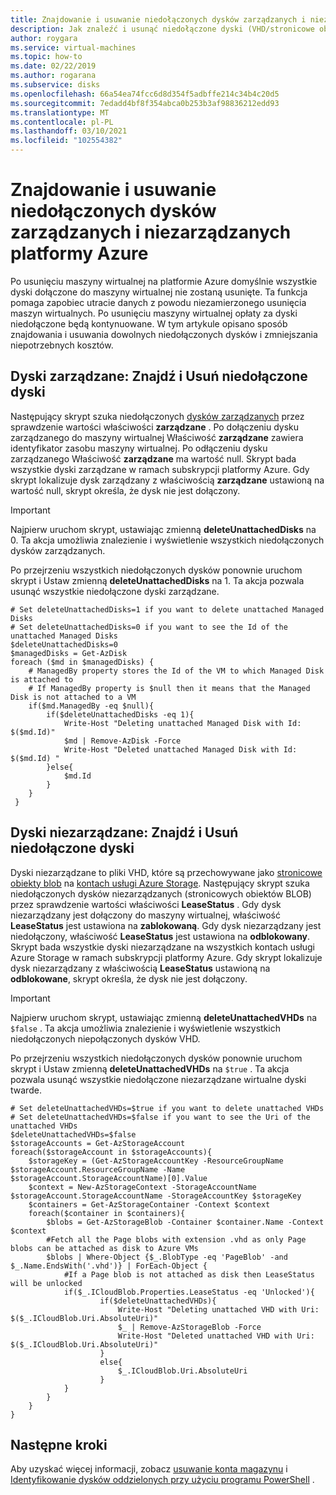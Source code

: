 ```yaml
---
title: Znajdowanie i usuwanie niedołączonych dysków zarządzanych i niezarządzanych platformy Azure
description: Jak znaleźć i usunąć niedołączone dyski (VHD/stronicowe obiekty blob) platformy Azure przy użyciu Azure PowerShell.
author: roygara
ms.service: virtual-machines
ms.topic: how-to
ms.date: 02/22/2019
ms.author: rogarana
ms.subservice: disks
ms.openlocfilehash: 66a54ea74fcc6d8d354f5adbffe214c34b4c20d5
ms.sourcegitcommit: 7edadd4bf8f354abca0b253b3af98836212edd93
ms.translationtype: MT
ms.contentlocale: pl-PL
ms.lasthandoff: 03/10/2021
ms.locfileid: "102554382"
---
```

# <a name="find-and-delete-unattached-azure-managed-and-unmanaged-disks"></a>Znajdowanie i usuwanie niedołączonych dysków zarządzanych i niezarządzanych platformy Azure

Po usunięciu maszyny wirtualnej na platformie Azure domyślnie wszystkie dyski dołączone do maszyny wirtualnej nie zostaną usunięte. Ta funkcja pomaga zapobiec utracie danych z powodu niezamierzonego usunięcia maszyn wirtualnych. Po usunięciu maszyny wirtualnej opłaty za dyski niedołączone będą kontynuowane. W tym artykule opisano sposób znajdowania i usuwania dowolnych niedołączonych dysków i zmniejszania niepotrzebnych kosztów.

## <a name="managed-disks-find-and-delete-unattached-disks"></a>Dyski zarządzane: Znajdź i Usuń niedołączone dyski

Następujący skrypt szuka niedołączonych [dysków zarządzanych](../managed-disks-overview.md) przez sprawdzenie wartości właściwości **zarządzane** . Po dołączeniu dysku zarządzanego do maszyny wirtualnej Właściwość **zarządzane** zawiera identyfikator zasobu maszyny wirtualnej. Po odłączeniu dysku zarządzanego Właściwość **zarządzane** ma wartość null. Skrypt bada wszystkie dyski zarządzane w ramach subskrypcji platformy Azure. Gdy skrypt lokalizuje dysk zarządzany z właściwością **zarządzane** ustawioną na wartość null, skrypt określa, że dysk nie jest dołączony.

>[!IMPORTANT]
>Najpierw uruchom skrypt, ustawiając zmienną **deleteUnattachedDisks** na 0. Ta akcja umożliwia znalezienie i wyświetlenie wszystkich niedołączonych dysków zarządzanych.
>
>Po przejrzeniu wszystkich niedołączonych dysków ponownie uruchom skrypt i Ustaw zmienną **deleteUnattachedDisks** na 1. Ta akcja pozwala usunąć wszystkie niedołączone dyski zarządzane.

```azurepowershell-interactive
# Set deleteUnattachedDisks=1 if you want to delete unattached Managed Disks
# Set deleteUnattachedDisks=0 if you want to see the Id of the unattached Managed Disks
$deleteUnattachedDisks=0
$managedDisks = Get-AzDisk
foreach ($md in $managedDisks) {
    # ManagedBy property stores the Id of the VM to which Managed Disk is attached to
    # If ManagedBy property is $null then it means that the Managed Disk is not attached to a VM
    if($md.ManagedBy -eq $null){
        if($deleteUnattachedDisks -eq 1){
            Write-Host "Deleting unattached Managed Disk with Id: $($md.Id)"
            $md | Remove-AzDisk -Force
            Write-Host "Deleted unattached Managed Disk with Id: $($md.Id) "
        }else{
            $md.Id
        }
    }
 }
```

## <a name="unmanaged-disks-find-and-delete-unattached-disks"></a>Dyski niezarządzane: Znajdź i Usuń niedołączone dyski

Dyski niezarządzane to pliki VHD, które są przechowywane jako [stronicowe obiekty blob](/rest/api/storageservices/understanding-block-blobs--append-blobs--and-page-blobs#about-page-blobs) na [kontach usługi Azure Storage](../../storage/common/storage-account-overview.md). Następujący skrypt szuka niedołączonych dysków niezarządzanych (stronicowych obiektów BLOB) przez sprawdzenie wartości właściwości **LeaseStatus** . Gdy dysk niezarządzany jest dołączony do maszyny wirtualnej, właściwość **LeaseStatus** jest ustawiona na **zablokowaną**. Gdy dysk niezarządzany jest niedołączony, właściwość **LeaseStatus** jest ustawiona na **odblokowany**. Skrypt bada wszystkie dyski niezarządzane na wszystkich kontach usługi Azure Storage w ramach subskrypcji platformy Azure. Gdy skrypt lokalizuje dysk niezarządzany z właściwością **LeaseStatus** ustawioną na **odblokowane**, skrypt określa, że dysk nie jest dołączony.

>[!IMPORTANT]
>Najpierw uruchom skrypt, ustawiając zmienną **deleteUnattachedVHDs** na `$false` . Ta akcja umożliwia znalezienie i wyświetlenie wszystkich niedołączonych niepołączonych dysków VHD.
>
>Po przejrzeniu wszystkich niedołączonych dysków ponownie uruchom skrypt i Ustaw zmienną **deleteUnattachedVHDs** na `$true` . Ta akcja pozwala usunąć wszystkie niedołączone niezarządzane wirtualne dyski twarde.

```azurepowershell-interactive
# Set deleteUnattachedVHDs=$true if you want to delete unattached VHDs
# Set deleteUnattachedVHDs=$false if you want to see the Uri of the unattached VHDs
$deleteUnattachedVHDs=$false
$storageAccounts = Get-AzStorageAccount
foreach($storageAccount in $storageAccounts){
    $storageKey = (Get-AzStorageAccountKey -ResourceGroupName $storageAccount.ResourceGroupName -Name $storageAccount.StorageAccountName)[0].Value
    $context = New-AzStorageContext -StorageAccountName $storageAccount.StorageAccountName -StorageAccountKey $storageKey
    $containers = Get-AzStorageContainer -Context $context
    foreach($container in $containers){
        $blobs = Get-AzStorageBlob -Container $container.Name -Context $context
        #Fetch all the Page blobs with extension .vhd as only Page blobs can be attached as disk to Azure VMs
        $blobs | Where-Object {$_.BlobType -eq 'PageBlob' -and $_.Name.EndsWith('.vhd')} | ForEach-Object { 
            #If a Page blob is not attached as disk then LeaseStatus will be unlocked
            if($_.ICloudBlob.Properties.LeaseStatus -eq 'Unlocked'){
                    if($deleteUnattachedVHDs){
                        Write-Host "Deleting unattached VHD with Uri: $($_.ICloudBlob.Uri.AbsoluteUri)"
                        $_ | Remove-AzStorageBlob -Force
                        Write-Host "Deleted unattached VHD with Uri: $($_.ICloudBlob.Uri.AbsoluteUri)"
                    }
                    else{
                        $_.ICloudBlob.Uri.AbsoluteUri
                    }
            }
        }
    }
}
```

## <a name="next-steps"></a>Następne kroki

Aby uzyskać więcej informacji, zobacz [usuwanie konta magazynu](../../storage/common/storage-account-create.md#delete-a-storage-account) i [Identyfikowanie dysków oddzielonych przy użyciu programu PowerShell](/archive/blogs/ukplatforms/azure-cost-optimisation-series-identify-orphaned-disks-using-powershell) .